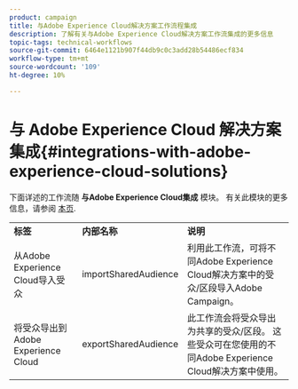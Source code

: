 ```yaml
---
product: campaign
title: 与Adobe Experience Cloud解决方案工作流程集成
description: 了解有关与Adobe Experience Cloud解决方案工作流集成的更多信息
topic-tags: technical-workflows
source-git-commit: 6464e1121b907f44db9c0c3add28b54486ecf834
workflow-type: tm+mt
source-wordcount: '109'
ht-degree: 10%

---
```



# 与 Adobe Experience Cloud 解决方案集成{#integrations-with-adobe-experience-cloud-solutions}

下面详述的工作流随 **与Adobe Experience Cloud集成** 模块。 有关此模块的更多信息，请参阅 [本页](../../v8/connect/integration.md).

<table> 
 <tbody> 
  <tr> 
   <td> <strong>标签</strong><br /> </td> 
   <td> <strong>内部名称</strong><br /> </td> 
   <td> <strong>说明</strong><br /> </td> 
  </tr> 
  <tr> 
   <td> <span class="uicontrol">从Adobe Experience Cloud导入受众</span> <br /> </td> 
   <td> <span class="uicontrol">importSharedAudience</span> <br /> </td> 
   <td> 利用此工作流，可将不同Adobe Experience Cloud解决方案中的受众/区段导入Adobe Campaign。<br /> </td> 
  </tr> 
  <tr> 
   <td> <span class="uicontrol">将受众导出到Adobe Experience Cloud</span> <br /> </td> 
   <td> <span class="uicontrol">exportSharedAudience</span> <br /> </td> 
   <td> 此工作流会将受众导出为共享的受众/区段。 这些受众可在您使用的不同Adobe Experience Cloud解决方案中使用。<br /> </td> 
  </tr> 
 </tbody> 
</table>

